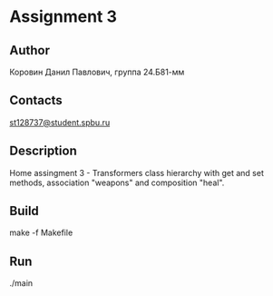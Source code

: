 # Assignment 3
## Author
Коровин Данил Павлович, группа 24.Б81-мм
## Contacts
st128737@student.spbu.ru
## Description
Home assingment 3 - Transformers class hierarchy with get and set methods, association "weapons" and composition "heal".
## Build
make -f Makefile
## Run 
./main
